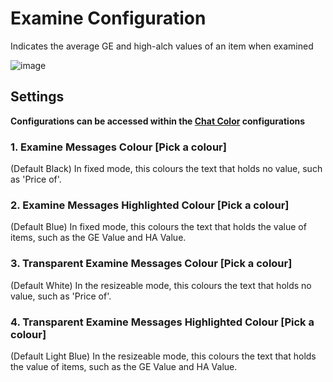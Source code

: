 # Examine Configuration

Indicates the average GE and high-alch values of an item when examined

![image](https://raw.githubusercontent.com/runelite/wiki/master/img/Examine-display.png)

## Settings

**Configurations can be accessed within the [Chat Color](https://github.com/runelite/runelite/wiki/Chat-Color) configurations**

### 1. Examine Messages Colour [Pick a colour]

(Default Black) In fixed mode, this colours the text that holds no value, such as 'Price of'.

### 2. Examine Messages Highlighted Colour [Pick a colour]

(Default Blue) In fixed mode, this colours the text that holds the value of items, such as the GE Value and HA Value.

### 3. Transparent Examine Messages Colour [Pick a colour]

(Default White) In the resizeable mode, this colours the text that holds no value, such as 'Price of'.

### 4. Transparent Examine Messages Highlighted Colour [Pick a colour]

(Default Light Blue) In the resizeable mode, this colours the text that holds the value of items, such as the GE Value and HA Value.


